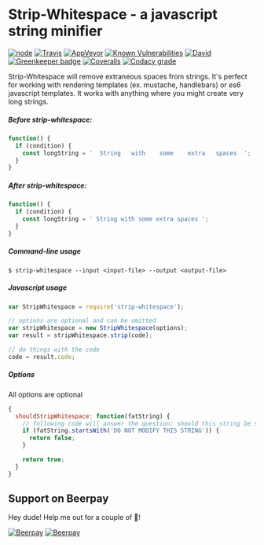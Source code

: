 # Strip-Whitespace - a javascript string minifier

[![node](https://img.shields.io/node/v/strip-whitespace.svg)](https://www.npmjs.com/package/strip-whitespace)
[![Travis](https://img.shields.io/travis/markis/strip-whitespace.svg)](https://travis-ci.org/markis/strip-whitespace)
[![AppVeyor](https://img.shields.io/appveyor/ci/markis/strip-whitespace.svg)](https://ci.appveyor.com/project/markis/strip-whitespace)
[![Known Vulnerabilities](https://snyk.io/test/github/markis/strip-whitespace/badge.svg)](https://snyk.io/test/github/markis/strip-whitespace)
[![David](https://img.shields.io/david/markis/strip-whitespace.svg)](https://david-dm.org/markis/strip-whitespace)
[![Greenkeeper badge](https://badges.greenkeeper.io/markis/strip-whitespace.svg)](https://greenkeeper.io/)
[![Coveralls](https://img.shields.io/coveralls/markis/strip-whitespace.svg)](https://coveralls.io/github/markis/strip-whitespace)
[![Codacy grade](https://img.shields.io/codacy/grade/bf76c91f230243129f7c1304b1681a45.svg)](https://www.codacy.com/app/markis/strip-whitespace)

Strip-Whitespace will remove extraneous spaces from strings. It's perfect for working with rendering templates (ex. mustache, handlebars) or es6 javascript templates. It works with anything where you might create very long strings.

##### Before strip-whitespace:
``` javascript
function() {
  if (condition) {
    const longString = '  String   with    some    extra   spaces  ';
  }
}
```

##### After strip-whitespace:
``` javascript
function() {
  if (condition) {
    const longString = ' String with some extra spaces ';
  }
}
```

##### Command-line usage
``` shell
$ strip-whitespace --input <input-file> --output <output-file>
```

##### Javascript usage
``` javascript
var StripWhitespace = require('strip-whitespace');

// options are optional and can be omitted
var stripWhitespace = new StripWhitespace(options);
var result = stripWhitespace.strip(code);

// do things with the code
code = result.code;
```

##### Options

All options are optional

``` javascript
{
  shouldStripWhitespace: function(fatString) {
    // following code will answer the question: should this string be stripped of whitespace?
    if (fatString.startsWith('DO NOT MODIFY THIS STRING')) {
      return false;
    }

    return true;
  }
}
```

## Support on Beerpay
Hey dude! Help me out for a couple of :beers:!

[![Beerpay](https://beerpay.io/markis/strip-whitespace/badge.svg?style=beer-square)](https://beerpay.io/markis/strip-whitespace)  [![Beerpay](https://beerpay.io/markis/strip-whitespace/make-wish.svg?style=flat-square)](https://beerpay.io/markis/strip-whitespace?focus=wish)